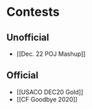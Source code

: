 # Contests
## Unofficial
- [[Dec. 22 POJ Mashup]]
## Official
- [[USACO DEC20 Gold]]
- [[CF Goodbye 2020]]
